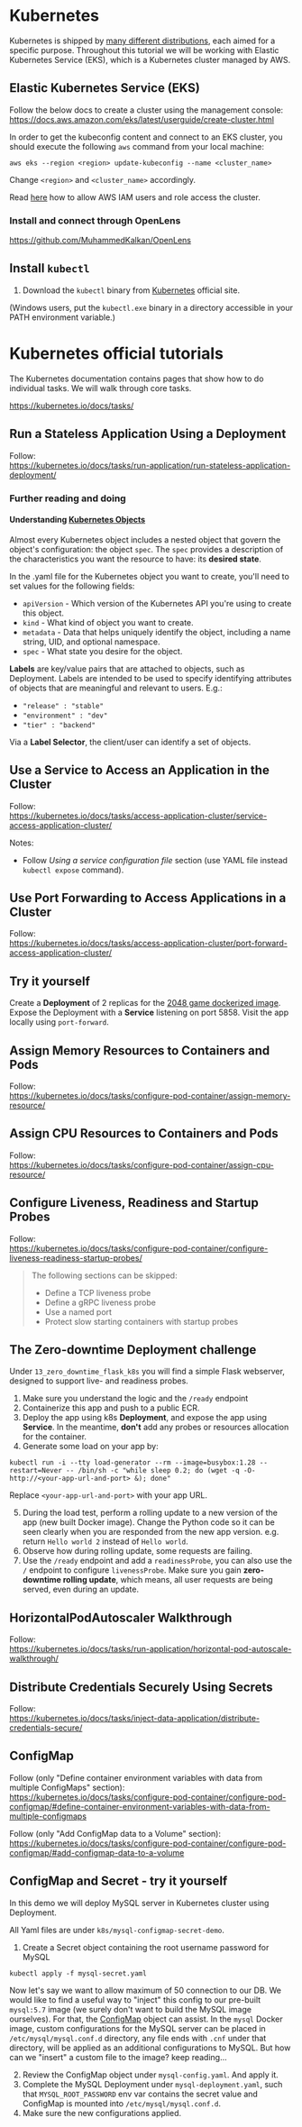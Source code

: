 # Kubernetes

Kubernetes is shipped by [many different distributions](https://nubenetes.com/matrix-table/#), each aimed for a specific purpose.
Throughout this tutorial we will be working with Elastic Kubernetes Service (EKS), which is a Kubernetes cluster managed by AWS.  

## Elastic Kubernetes Service (EKS)

Follow the below docs to create a cluster using the management console:  
https://docs.aws.amazon.com/eks/latest/userguide/create-cluster.html

In order to get the kubeconfig content and connect to an EKS cluster, you should execute the following `aws` command from your local machine:

```shell
aws eks --region <region> update-kubeconfig --name <cluster_name>
```

Change `<region>` and `<cluster_name>` accordingly.

Read [here](https://docs.aws.amazon.com/eks/latest/userguide/add-user-role.html) how to allow AWS IAM users and role access the cluster.


### Install and connect through OpenLens

https://github.com/MuhammedKalkan/OpenLens


## Install `kubectl`

1. Download the `kubectl` binary from [Kubernetes](https://kubernetes.io/docs/tasks/tools/#kubectl) official site.

(Windows users, put the `kubectl.exe` binary in a directory accessible in your PATH environment variable.)

# Kubernetes official tutorials

The Kubernetes documentation contains pages that show how to do individual tasks.
We will walk through core tasks. 

https://kubernetes.io/docs/tasks/

## Run a Stateless Application Using a Deployment

Follow:    
https://kubernetes.io/docs/tasks/run-application/run-stateless-application-deployment/

### Further reading and doing

#### Understanding [Kubernetes Objects](https://kubernetes.io/docs/concepts/overview/working-with-objects/kubernetes-objects/)

Almost every Kubernetes object includes a nested object that govern the object's configuration: the object `spec`.
The `spec` provides a description of the characteristics you want the resource to have: its **desired state**.

In the .yaml file for the Kubernetes object you want to create, you'll need to set values for the following fields:

- `apiVersion` - Which version of the Kubernetes API you're using to create this object.
- `kind` - What kind of object you want to create.
- `metadata` - Data that helps uniquely identify the object, including a name string, UID, and optional namespace.
- `spec` - What state you desire for the object.

**Labels** are key/value pairs that are attached to objects, such as Deployment.
Labels are intended to be used to specify identifying attributes of objects that are meaningful and relevant to users. E.g.:

- `"release" : "stable"`
- `"environment" : "dev"`
- `"tier" : "backend"`

Via a **Label Selector**, the client/user can identify a set of objects. 

## Use a Service to Access an Application in the Cluster

Follow:   
https://kubernetes.io/docs/tasks/access-application-cluster/service-access-application-cluster/

Notes: 

- Follow _Using a service configuration file_ section (use YAML file instead `kubectl expose` command).


## Use Port Forwarding to Access Applications in a Cluster

Follow:    
https://kubernetes.io/docs/tasks/access-application-cluster/port-forward-access-application-cluster/

## Try it yourself

Create a **Deployment** of 2 replicas for the [2048 game dockerized image](https://hub.docker.com/r/alexwhen/docker-2048).
Expose the Deployment with a **Service** listening on port 5858. Visit the app locally using `port-forward`.

## Assign Memory Resources to Containers and Pods

Follow:    
https://kubernetes.io/docs/tasks/configure-pod-container/assign-memory-resource/


## Assign CPU Resources to Containers and Pods

Follow:    
https://kubernetes.io/docs/tasks/configure-pod-container/assign-cpu-resource/


## Configure Liveness, Readiness and Startup Probes

Follow:     
https://kubernetes.io/docs/tasks/configure-pod-container/configure-liveness-readiness-startup-probes/

> The following sections can be skipped:  
> - Define a TCP liveness probe
> - Define a gRPC liveness probe
> - Use a named port
> - Protect slow starting containers with startup probes


## The Zero-downtime Deployment challenge

Under `13_zero_downtime_flask_k8s` you will find a simple Flask webserver, designed to support live- and readiness probes.

1. Make sure you understand the logic and the `/ready` endpoint
2. Containerize this app and push to a public ECR.
3. Deploy the app using k8s **Deployment**, and expose the app using **Service**. In the meantime, **don't** add any probes or resources allocation for the container.
4. Generate some load on your app by:

`kubectl run -i --tty load-generator --rm --image=busybox:1.28 --restart=Never -- /bin/sh -c "while sleep 0.2; do (wget -q -O- http://<your-app-url-and-port> &); done"`

Replace `<your-app-url-and-port>` with your app URL.

5. During the load test, perform a rolling update to a new version of the app (new built Docker image). Change the Python code so it can be seen clearly when you are responded from the new app version. e.g. return `Hello world 2` instead of `Hello world`.
6. Observe how during rolling update, some requests are failing.
7. Use the `/ready` endpoint and add a `readinessProbe`, you can also use the `/` endpoint to configure `livenessProbe`. Make sure you gain **zero-downtime rolling update**, which means, all user requests are being served, even during an update.


## HorizontalPodAutoscaler Walkthrough

Follow:  
https://kubernetes.io/docs/tasks/run-application/horizontal-pod-autoscale-walkthrough/


## Distribute Credentials Securely Using Secrets

Follow:     
https://kubernetes.io/docs/tasks/inject-data-application/distribute-credentials-secure/


## ConfigMap

Follow (only "Define container environment variables with data from multiple ConfigMaps" section):   
https://kubernetes.io/docs/tasks/configure-pod-container/configure-pod-configmap/#define-container-environment-variables-with-data-from-multiple-configmaps


Follow (only "Add ConfigMap data to a Volume" section):    
https://kubernetes.io/docs/tasks/configure-pod-container/configure-pod-configmap/#add-configmap-data-to-a-volume


## ConfigMap and Secret - try it yourself

In this demo we will deploy MySQL server in Kubernetes cluster using Deployment.

All Yaml files are under `k8s/mysql-configmap-secret-demo`.


1. Create a Secret object containing the root username password for MySQL

`kubectl apply -f mysql-secret.yaml`

Now let's say we want to allow maximum of 50 connection to our DB. We would like to find a useful way to "inject" this config to our pre-built `mysql:5.7` image (we surely don't want to build the MySQL image ourselves).
For that, the [ConfigMap](https://kubernetes.io/docs/concepts/configuration/configmap/) object can assist.
In the `mysql` Docker image, custom configurations for the MySQL server can be placed in `/etc/mysql/mysql.conf.d` directory, any file ends with `.cnf` under that directory, will be applied as an additional configurations to MySQL. But how can we "insert" a custom file to the image? keep reading...

2. Review the ConfigMap object under `mysql-config.yaml`. And apply it.
3. Complete the MySQL Deployment under `mysql-deployment.yaml`, such that `MYSQL_ROOT_PASSWORD` env var contains the secret value and ConfigMap is mounted into `/etc/mysql/mysql.conf.d`.
4. Make sure the new configurations applied.

